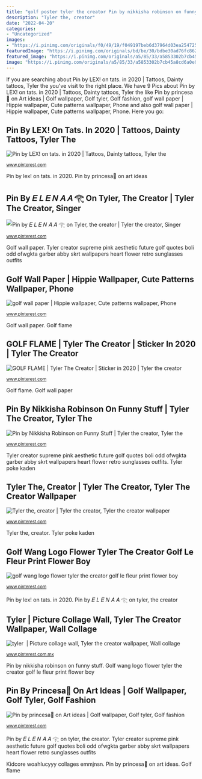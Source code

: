 ```yaml
---
title: "golf poster tyler the creator Pin by nikkisha robinson on funny stuff"
description: "Tyler the, creator"
date: "2022-04-20"
categories:
- "Uncategorized"
images:
- "https://i.pinimg.com/originals/f0/49/19/f049197beb6d37964d03ea2547255cca.png"
featuredImage: "https://i.pinimg.com/originals/bd/be/30/bdbe30ad76fc862f309d1e93533d12b0.jpg"
featured_image: "https://i.pinimg.com/originals/a5/85/33/a5853302b7cb45a8cd6a0e9f126c9291.jpg"
image: "https://i.pinimg.com/originals/a5/85/33/a5853302b7cb45a8cd6a0e9f126c9291.jpg"
---
```


If you are searching about Pin by LEX! on tats. in 2020 | Tattoos, Dainty tattoos, Tyler the you've visit to the right place. We have 9 Pics about Pin by LEX! on tats. in 2020 | Tattoos, Dainty tattoos, Tyler the like Pin by princesa🤍 on Art ideas | Golf wallpaper, Golf tyler, Golf fashion, golf wall paper | Hippie wallpaper, Cute patterns wallpaper, Phone and also golf wall paper | Hippie wallpaper, Cute patterns wallpaper, Phone. Here you go:

## Pin By LEX! On Tats. In 2020 | Tattoos, Dainty Tattoos, Tyler The

![Pin by LEX! on tats. in 2020 | Tattoos, Dainty tattoos, Tyler the](https://i.pinimg.com/736x/b9/bf/8f/b9bf8fe9f642136db243b97036daf076.jpg "Golf flame")

<small>www.pinterest.com</small>

Pin by lex! on tats. in 2020. Pin by princesa🤍 on art ideas

## Pin By 𝐸 𝐿 𝐸 𝑁 𝐴 𝐴 𓂀 On Tyler, The Creator | Tyler The Creator, Singer

![Pin by 𝐸 𝐿 𝐸 𝑁 𝐴 𝐴 𓂀 on Tyler, the creator | Tyler the creator, Singer](https://i.pinimg.com/736x/ed/4a/88/ed4a8843d5d92948661bb5db68956e12.jpg "Tyler poke kaden")

<small>www.pinterest.com</small>

Golf wall paper. Tyler creator supreme pink aesthetic future golf quotes boli odd ofwgkta garber abby skrt wallpapers heart flower retro sunglasses outfits

## Golf Wall Paper | Hippie Wallpaper, Cute Patterns Wallpaper, Phone

![golf wall paper | Hippie wallpaper, Cute patterns wallpaper, Phone](https://i.pinimg.com/originals/f0/49/19/f049197beb6d37964d03ea2547255cca.png "Golf flame")

<small>www.pinterest.com</small>

Golf wall paper. Golf flame

## GOLF FLAME | Tyler The Creator | Sticker In 2020 | Tyler The Creator

![GOLF FLAME | Tyler The Creator | Sticker in 2020 | Tyler the creator](https://i.pinimg.com/originals/c5/1d/65/c51d65bba3d134e8c0aa974a38aaecc3.jpg "Pin by lex! on tats. in 2020")

<small>www.pinterest.com</small>

Golf flame. Golf wall paper

## Pin By Nikkisha Robinson On Funny Stuff | Tyler The Creator, Tyler The

![Pin by Nikkisha Robinson on Funny Stuff | Tyler the creator, Tyler the](https://i.pinimg.com/originals/8b/0b/ca/8b0bcab0e3523f88434f45d67823916d.jpg "Golf flame")

<small>www.pinterest.com</small>

Tyler creator supreme pink aesthetic future golf quotes boli odd ofwgkta garber abby skrt wallpapers heart flower retro sunglasses outfits. Tyler poke kaden

## Tyler The, Creator | Tyler The Creator, Tyler The Creator Wallpaper

![Tyler the, creator | Tyler the creator, Tyler the creator wallpaper](https://i.pinimg.com/originals/a5/85/33/a5853302b7cb45a8cd6a0e9f126c9291.jpg "Kidcore woahlucyyy collages emmjnsn")

<small>www.pinterest.com</small>

Tyler the, creator. Tyler poke kaden

## Golf Wang Logo Flower Tyler The Creator Golf Le Fleur Print Flower Boy

![golf wang logo flower tyler the creator golf le fleur print flower boy](https://i.pinimg.com/originals/bd/be/30/bdbe30ad76fc862f309d1e93533d12b0.jpg "Golf flame")

<small>www.pinterest.com</small>

Pin by lex! on tats. in 2020. Pin by 𝐸 𝐿 𝐸 𝑁 𝐴 𝐴 𓂀 on tyler, the creator

## Tyler ️ | Picture Collage Wall, Tyler The Creator Wallpaper, Wall Collage

![tyler ️ | Picture collage wall, Tyler the creator wallpaper, Wall collage](https://i.pinimg.com/736x/79/54/fe/7954fec2d05dcd0cc09104a36e0c3cd1.jpg "Golf flame")

<small>www.pinterest.com.mx</small>

Pin by nikkisha robinson on funny stuff. Golf wang logo flower tyler the creator golf le fleur print flower boy

## Pin By Princesa🤍 On Art Ideas | Golf Wallpaper, Golf Tyler, Golf Fashion

![Pin by princesa🤍 on Art ideas | Golf wallpaper, Golf tyler, Golf fashion](https://i.pinimg.com/736x/8d/32/44/8d324433ae9dd9f33a26630d2f5d7a76.jpg "Pin by lex! on tats. in 2020")

<small>www.pinterest.com</small>

Pin by 𝐸 𝐿 𝐸 𝑁 𝐴 𝐴 𓂀 on tyler, the creator. Tyler creator supreme pink aesthetic future golf quotes boli odd ofwgkta garber abby skrt wallpapers heart flower retro sunglasses outfits

Kidcore woahlucyyy collages emmjnsn. Pin by princesa🤍 on art ideas. Golf flame
